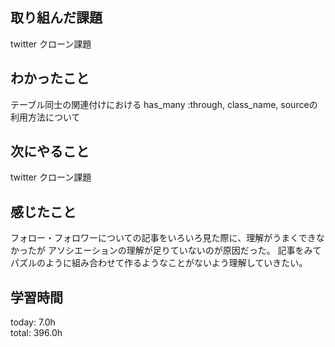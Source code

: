 ## 取り組んだ課題
 twitter クローン課題
## わかったこと
  テーブル同士の関連付けにおける
   has_many :through, class_name, sourceの利用方法について
## 次にやること
 twitter クローン課題
## 感じたこと
  フォロー・フォロワーについての記事をいろいろ見た際に、理解がうまくできなかったが
  アソシエーションの理解が足りていないのが原因だった。
  記事をみてパズルのように組み合わせて作るようなことがないよう理解していきたい。
## 学習時間
today: 7.0h   
total: 396.0h